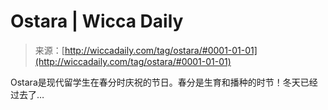 <!--yml

category: 未分类

date: 2024-06-12 18:24:58

-->

# Ostara | Wicca Daily

> 来源：[http://wiccadaily.com/tag/ostara/#0001-01-01](http://wiccadaily.com/tag/ostara/#0001-01-01)

Ostara是现代留学生在春分时庆祝的节日。春分是生育和播种的时节！冬天已经过去了…
